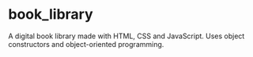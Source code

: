 # book_library

A digital book library made with HTML, CSS and JavaScript. 
Uses object constructors and object-oriented programming.
